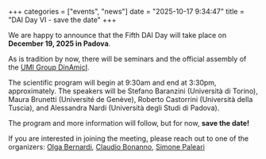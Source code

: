 +++
categories = ["events", "news"]
date = "2025-10-17 9:34:47"
title = "DAI Day VI - save the date"
+++

We are happy to announce that the Fifth DAI Day will take place on **December 19, 2025 in Padova**.

As is tradition by now, there will be seminars and the official assembly of the [UMI Group
DinAmicI](https://umi.dm.unibo.it/gruppi-umi-2/gruppo-umi-dinamici/).

The scientific program will begin at 9:30am and end at 3:30pm, approximately. The speakers will be Stefano Baranzini (Università di Torino), Maura Brunetti (Université de Genève), 
Roberto Castorrini (Università della Tuscia), and Alessandra Nardi (Università degli Studi di Padova).

The program and more information will follow, but for now, **save the date!**

If you are interested in joining the meeting, please reach out to one of the organizers: 
[Olga Bernardi](mailto:obern@math.unipd.it), [Claudio Bonanno](mailto:claudio.bonanno@unipi.it), [Simone Paleari](mailto:simone.paleari@unimi.it)
